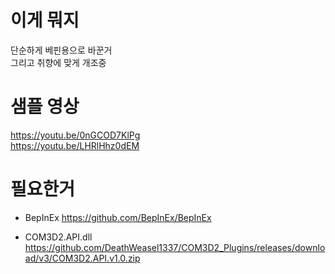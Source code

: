 # 이게 뭐지

단순하게 베핀용으로 바꾼거  
그리고 취향에 맞게 개조중  

# 샘플 영상  

https://youtu.be/0nGCOD7KlPg  
https://youtu.be/LHRlHhz0dEM  


# 필요한거

- BepInEx https://github.com/BepInEx/BepInEx  

- COM3D2.API.dll  https://github.com/DeathWeasel1337/COM3D2_Plugins/releases/download/v3/COM3D2.API.v1.0.zip  
